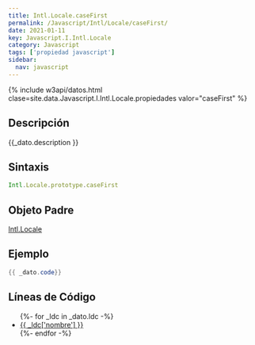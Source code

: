 ```yaml
---
title: Intl.Locale.caseFirst
permalink: /Javascript/Intl/Locale/caseFirst/
date: 2021-01-11
key: Javascript.I.Intl.Locale
category: Javascript
tags: ['propiedad javascript']
sidebar: 
  nav: javascript
---
```


{% include w3api/datos.html clase=site.data.Javascript.I.Intl.Locale.propiedades valor="caseFirst" %}

## Descripción
{{_dato.description }}

## Sintaxis
~~~javascript
Intl.Locale.prototype.caseFirst
~~~

## Objeto Padre
[Intl.Locale](/Javascript/Intl/Locale/)

## Ejemplo
~~~java
{{ _dato.code}}
~~~

## Líneas de Código
<ul>
{%- for _ldc in _dato.ldc -%}
   <li>
       <a href="{{_ldc['url'] }}">{{ _ldc['nombre'] }}</a>
   </li>
{%- endfor -%}
</ul>
